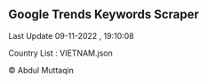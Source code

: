

## Google Trends Keywords Scraper 
 
Last Update 09-11-2022 , 19:10:08

Country List :
VIETNAM.json



© Abdul Muttaqin 
